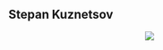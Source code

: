 ## Stepan Kuznetsov

<p align="center">
  <img src="https://github-readme-stats.vercel.app/api?username=hikinight&show_icons=true&count_private=true&title_color=778beb&icon_color=778beb" />
</p>

